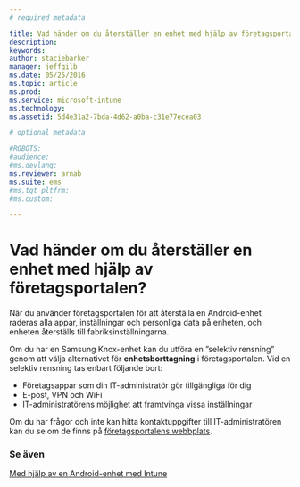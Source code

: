 ```yaml
---
# required metadata

title: Vad händer om du återställer en enhet med hjälp av företagsportalen? | Microsoft Intune
description:
keywords:
author: staciebarker
manager: jeffgilb
ms.date: 05/25/2016
ms.topic: article
ms.prod:
ms.service: microsoft-intune
ms.technology:
ms.assetid: 5d4e31a2-7bda-4d62-a0ba-c31e77ecea03

# optional metadata

#ROBOTS:
#audience:
#ms.devlang:
ms.reviewer: arnab
ms.suite: ems
#ms.tgt_pltfrm:
#ms.custom:

---
```



# Vad händer om du återställer en enhet med hjälp av företagsportalen?

När du använder företagsportalen för att återställa en Android-enhet raderas alla appar, inställningar och personliga data på enheten, och enheten återställs till fabriksinställningarna.

Om du har en Samsung Knox-enhet kan du utföra en ”selektiv rensning” genom att välja alternativet för **enhetsborttagning** i företagsportalen. Vid en selektiv rensning tas enbart följande bort:

- Företagsappar som din IT-administratör gör tillgängliga för dig
- E-post, VPN och WiFi
- IT-administratörens möjlighet att framtvinga vissa inställningar

Om du har frågor och inte kan hitta kontaktuppgifter till IT-administratören kan du se om de finns på [företagsportalens webbplats](http://portal.manage.microsoft.com).

### Se även
[Med hjälp av en Android-enhet med Intune](using-your-android-device-with-intune.md)

<!--HONumber=Jun16_HO1-->


